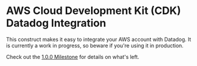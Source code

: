 # AWS Cloud Development Kit (CDK) Datadog Integration

This construct makes it easy to integrate your AWS account with Datadog. It is currently
a work in progress, so beware if you're using it in production.

Check out the [1.0.0 Milestone](https://github.com/blimmer/cdk-datadog-integration/milestone/1)
for details on what's left.
